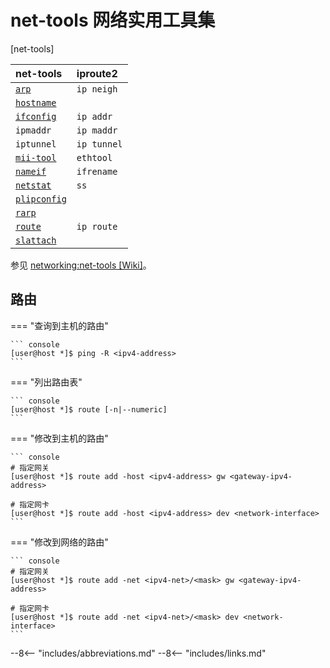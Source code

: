 # net-tools 网络实用工具集

[net-tools]

| net-tools         | iproute2      |
|:----------------- |:------------- |
| [`arp`][1]        | `ip neigh`    |
| [`hostname`][2]   |               |
| [`ifconfig`][3]   | `ip addr`     |
| `ipmaddr`         | `ip maddr`    |
| `iptunnel`        | `ip tunnel`   |
| [`mii-tool`][6]   | `ethtool`     |
| [`nameif`][7]     | `ifrename`    |
| [`netstat`][8]    | `ss`          |
| [`plipconfig`][9] |               |
| [`rarp`][10]      |               |
| [`route`][11]     | `ip route`    |
| [`slattach`][12]  |               |

[1]:  <https://net-tools.sourceforge.io/man/arp.8.html>
[2]:  <https://net-tools.sourceforge.io/man/hostname.1.html>
[3]:  <https://net-tools.sourceforge.io/man/ifconfig.8.html>
[6]:  <https://net-tools.sourceforge.io/man/mii-tool.8.html>
[7]:  <https://net-tools.sourceforge.io/man/nameif.8.html>
[8]:  <https://net-tools.sourceforge.io/man/netstat.8.html>
[9]:  <https://net-tools.sourceforge.io/man/plipconfig.8.html>
[10]: <https://net-tools.sourceforge.io/man/rarp.8.html>
[11]: <https://net-tools.sourceforge.io/man/route.8.html>
[12]: <https://net-tools.sourceforge.io/man/slattach.8.html>

参见 [networking:net-tools \[Wiki\]](https://wiki.linuxfoundation.org/networking/net-tools)。

## 路由

=== "查询到主机的路由"

    ``` console
    [user@host *]$ ping -R <ipv4-address>
    ```

=== "列出路由表"

    ``` console
    [user@host *]$ route [-n|--numeric]
    ```

=== "修改到主机的路由"

    ``` console
    # 指定网关
    [user@host *]$ route add -host <ipv4-address> gw <gateway-ipv4-address>

    # 指定网卡
    [user@host *]$ route add -host <ipv4-address> dev <network-interface>
    ```

=== "修改到网络的路由"

    ``` console
    # 指定网关
    [user@host *]$ route add -net <ipv4-net>/<mask> gw <gateway-ipv4-address>

    # 指定网卡
    [user@host *]$ route add -net <ipv4-net>/<mask> dev <network-interface>
    ```

<!----------------------------------------------------------------------------->

--8<-- "includes/abbreviations.md"
--8<-- "includes/links.md"
